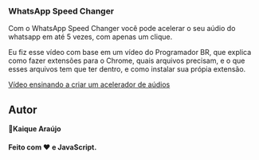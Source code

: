 ### WhatsApp Speed Changer

Com o WhatsApp Speed Changer você pode acelerar o seu aúdio do whatsapp 
em até 5 vezes, com apenas um clique.

Eu fiz esse vídeo com base em um vídeo do Programador BR, que explica
como fazer extensões para o Chrome, quais arquivos precisam, e o que
esses arquivos tem que ter dentro, e como instalar sua própia extensão.

[Vídeo ensinando a criar um acelerador de aúdios](https://www.youtube.com/watch?v=j0Ih1xVyKbY)

## Autor

👤**Kaique Araújo**

<h4 align="left">Feito com ❤️ e JavaScript.</h4>
